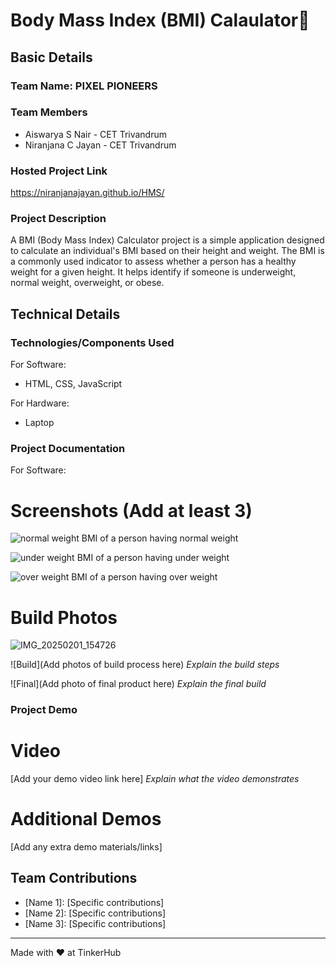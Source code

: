 # Body Mass Index (BMI) Calaulator🎯


## Basic Details
### Team Name: PIXEL PIONEERS


### Team Members
- Aiswarya S Nair - CET Trivandrum
- Niranjana C Jayan - CET Trivandrum

### Hosted Project Link
https://niranjanajayan.github.io/HMS/

### Project Description
A BMI (Body Mass Index) Calculator project is a simple application designed to calculate an individual's BMI based on their height and weight. The BMI is a commonly used indicator to assess whether a person has a healthy weight for a given height. It helps identify if someone is underweight, normal weight, overweight, or obese.


## Technical Details
### Technologies/Components Used
For Software:
- HTML, CSS, JavaScript

For Hardware:
- Laptop

### Project Documentation
For Software:

# Screenshots (Add at least 3)
![normal weight](https://github.com/user-attachments/assets/7bd412a0-3c06-4e06-8967-d52a77e4a72f)
BMI of a person having normal weight

![under weight](https://github.com/user-attachments/assets/f537894c-884d-4209-a899-3e8cf335cc47)
BMI of a person having under weight

![over weight](https://github.com/user-attachments/assets/e76bc200-75bd-4680-9ba9-0033711c7bc8)
BMI of a person having over weight


# Build Photos
![IMG_20250201_154726](https://github.com/user-attachments/assets/11666e51-0eff-482e-b2a9-bd3b944b2ad5)


![Build](Add photos of build process here)
*Explain the build steps*

![Final](Add photo of final product here)
*Explain the final build*

### Project Demo
# Video
[Add your demo video link here]
*Explain what the video demonstrates*

# Additional Demos
[Add any extra demo materials/links]

## Team Contributions
- [Name 1]: [Specific contributions]
- [Name 2]: [Specific contributions]
- [Name 3]: [Specific contributions]

---
Made with ❤️ at TinkerHub

